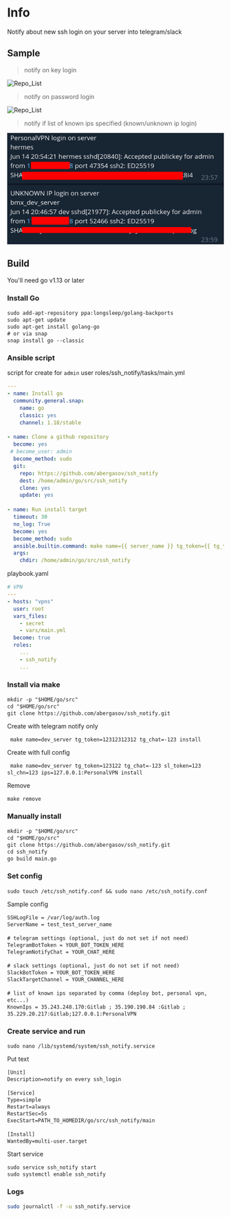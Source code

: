 # Info

Notify about new ssh login on your server into telegram/slack

## Sample
> notify on key login

![Repo_List](log_by_key.png)


> notify on password login

![Repo_List](log_by_pass.png)

> notify if list of known ips specified (known/unknown ip login)

![Repo_List](ip_spec.png)

## Build
You'll need go v1.13 or later

### Install Go
```shell script
sudo add-apt-repository ppa:longsleep/golang-backports
sudo apt-get update
sudo apt-get install golang-go
# or via snap
snap install go --classic
```

### Ansible script
script for create for `admin` user
roles/ssh_notify/tasks/main.yml
```yaml
---
- name: Install go
  community.general.snap:
    name: go
    classic: yes
    channel: 1.18/stable

- name: Clone a github repository
  become: yes
 # become_user: admin
  become_method: sudo
  git:
    repo: https://github.com/abergasov/ssh_notify
    dest: /home/admin/go/src/ssh_notify
    clone: yes
    update: yes

- name: Run install target
  timeout: 30
  no_log: True
  become: yes
  become_method: sudo
  ansible.builtin.command: make name={{ server_name }} tg_token={{ tg_token }} tg_chat={{ tg_chat }} install
  args:
    chdir: /home/admin/go/src/ssh_notify
```

playbook.yaml
```yaml
# VPN
---
- hosts: "vpns"
  user: root
  vars_files:
    - secret
    - vars/main.yml
  become: true
  roles:
    ...
    - ssh_notify
    ...
```

### Install via make
```shell script
mkdir -p "$HOME/go/src"
cd "$HOME/go/src"
git clone https://github.com/abergasov/ssh_notify.git
```
Create with telegram notify only
```shell script
 make name=dev_server tg_token=12312312312 tg_chat=-123 install
```

Create with full config
```shell script
 make name=dev_server tg_token=123122 tg_chat=-123 sl_token=123 sl_chn=123 ips=127.0.0.1:PersonalVPN install
```

Remove
```shell script
make remove
```

### Manually install
```shell script
mkdir -p "$HOME/go/src"
cd "$HOME/go/src"
git clone https://github.com/abergasov/ssh_notify.git
cd ssh_notify
go build main.go
```

### Set config
```shell script
sudo touch /etc/ssh_notify.conf && sudo nano /etc/ssh_notify.conf 
```

Sample config 
```shell script                                                                   /etc/ssh_notify.conf                                                                               
SSHLogFile = /var/log/auth.log
ServerName = test_test_server_name

# telegram settings (optional, just do not set if not need)
TelegramBotToken = YOUR_BOT_TOKEN_HERE
TelegramNotifyChat = YOUR_CHAT_HERE

# slack settings (optional, just do not set if not need)
SlackBotToken = YOUR_BOT_TOKEN_HERE
SlackTargetChannel = YOUR_CHANNEL_HERE

# list of known ips separated by comma (deploy bot, personal vpn, etc...)
KnownIps = 35.243.248.170:Gitlab ; 35.190.190.84 :Gitlab ; 35.229.20.217:Gitlab;127.0.0.1:PersonalVPN
```

### Create service and run
```shell script
sudo nano /lib/systemd/system/ssh_notify.service
```
Put text
```shell script
[Unit]
Description=notify on every ssh_login

[Service]
Type=simple
Restart=always
RestartSec=5s
ExecStart=PATH_TO_HOMEDIR/go/src/ssh_notify/main

[Install]
WantedBy=multi-user.target
```

Start service
```shell script
sudo service ssh_notify start
sudo systemctl enable ssh_notify
```

### Logs
```bash
sudo journalctl -f -u ssh_notify.service
```
